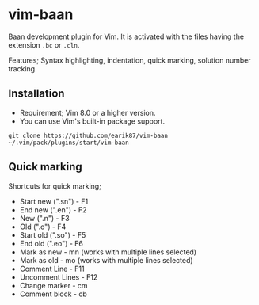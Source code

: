 # vim-baan
 
Baan development plugin for Vim. It is activated with the files having the extension `.bc` or `.cln`.

Features; Syntax highlighting, indentation, quick marking, solution number tracking. 

## Installation
- Requirement; Vim 8.0 or a higher version.
- You can use Vim's built-in package support.

`git clone https://github.com/earik87/vim-baan ~/.vim/pack/plugins/start/vim-baan`

## Quick marking

Shortcuts for quick marking;
- Start new (".sn") - F1
- End new (".en") - F2
- New (".n") - F3
- Old (".o") - F4
- Start old (".so") - F5
- End old (".eo") - F6
- Mark as new - mn (works with multiple lines selected)
- Mark as old - mo (works with multiple lines selected)
- Comment Line - F11
- Uncomment Lines - F12
- Change marker - cm
- Comment block - cb
